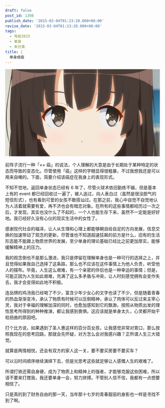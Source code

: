 ```yaml
---
draft: false
post_id: 1398
publish_date: '2015-03-04T01:23:20.000+08:00'
revise_date: '2015-03-04T01:23:20.000+08:00'
tags:
  - 写给2015
  - 单身
  - 未分类
title: |
  单身成癌
---
```


![[Ohys-Raws] Saenai Heroine no Sodatekata - 04 (CX 1280x720 x264 AAC).mp4_snapshot_22.18_[2015.02.06_23.19.19]](Ohys-Raws-Saenai-Heroine-no-Sodatekata-04-CX-1280x720-x264-AAC.mp4_snapshot_22.18_2015.02.06_23.19.19.jpg)

前阵子流行一种「×× 癌」的说法，个人理解的大意是由于长期处于某种特定的状态而导致的变态化。尽管使用「癌」这样的字眼显得很粗暴，不过我想我还是可以用来自嘲的。下面，简要介绍该癌症在我身上的表现形式。

不知不觉地，返回单身状态已经有 6 年了，尽管火球术依旧勤练不辍，但是基本上有的 event 都已经回收过一遍了，被人追过，向人表白过（虽然是很没胆气的短信形式），也有看到可爱的女孩不敢搭讪过。在那之前，我心中自觉不自觉地认为人活着就需要有爱，再不济也会有暗恋对象。在所有的这些事情都经历过一次之后，才发现，其实也没什么了不起的，一个人也能生存下来，虽然不一定能是好好地。我已经好久没有心仪的现实生活中的女性了。

感谢现代社会的福泽，让人从生理和心理上都能够朝自给自足的方向发展，信息交换的加速带动了观念的更新，尽管谁也不知道超速狂飙的前方是什么，旧有的生活形态能不能跟上物质世界的发展，至少单身的理论基础已经比之前更加厚实，能够缓解精神上的压力。

我的观念倒也不是那么激进，我只是停留在理解单身也是一种可行的选择之上，并且觉得如果我自己选择了这条路，那么也不应该在这件事情上为他人负责，听受他人的摆布。毕竟，人生这么艰难，有一个亲密的伴侣也是一种幸运的事情；但是，可能正因为人生如此艰难，充满了这么多矛盾与冲突，让人时刻感觉拥有会变作失去，我才会变得如此地不积极。

连岳牌的鸡汤我已经喝了不少，富含少年少女心的文字也读了不少，但是随着青春的热血渐渐变冷，承认了物质有时候可以压倒精神，承认了肉体可以反过来主宰心灵，我对于幸福的理解加深的同时，也愈加感知到它的飘渺。按照从物质出发的理性思考所得到的种种推演，都让我感到畏惧。这应该就是单身太久，心灵都开始干枯扭曲的原因吧。

打个比方说，如果遇到了圣人惠这样的百分百女孩，让我感觉非常对胃口，那么按照我现在的思考回路，那就会先怀疑，对方怎么会对我感兴趣？正所谓人生三大错觉。

就算是两情相悦，还会有双方的家人这一关，要不要买房要不要买车？

可以沿时间顺序继续演绎下去，但是光思考这些就足够让人感慨人生的艰难了。

所谓打铁还需自身硬，成为了物质上和精神上的强者，才能够克服这些困难，所以请不要来打搅我，我还要单身一会，努力拼搏。不管别人信不信，我都有一点想要相信了。

只是真的到了财务自由的那一天，当年那十七岁的青春靓丽的身影也一样是寻找不到了啊。
